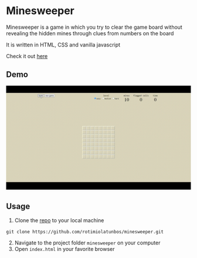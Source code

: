 # Minesweeper

Minesweeper is a game in which you try to clear the game board without revealing the hidden mines through clues from numbers on the board

It is written in HTML, CSS and vanilla javascript

Check it out [here](https://rotimiolatunbos.github.io/minesweeper/)


## Demo

![Minesweeper Demo](/demo/minesweeper.gif)

## Usage

1. Clone the [repo](https://github.com/rotimiolatunbos/minesweeper.git) to your local machine

```
git clone https://github.com/rotimiolatunbos/minesweeper.git
```
2. Navigate to the project folder `minesweeper` on your computer
3. Open `index.html` in your favorite browser


